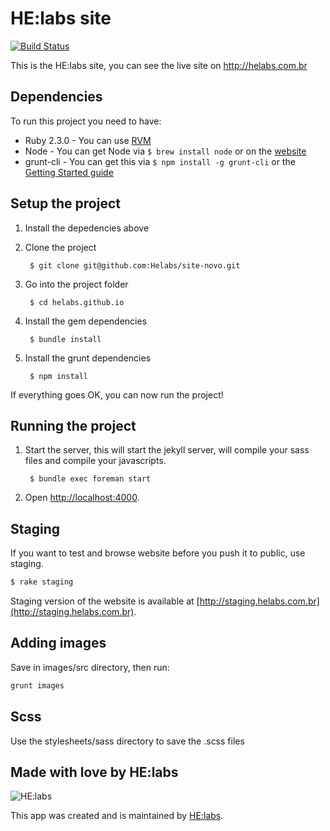 # HE:labs site
[![Build Status][travis_badge]][travis]

This is the HE:labs site, you can see the live site on http://helabs.com.br

## Dependencies

To run this project you need to have:

- Ruby 2.3.0 - You can use [RVM](http://rvm.io)
- Node - You can get Node via `$ brew install node` or on the [website](http://nodejs.org)
- grunt-cli - You can get this via `$ npm install -g grunt-cli` or the [Getting Started guide](http://gruntjs.com/getting-started)

## Setup the project

1. Install the depedencies above
1. Clone the project

        $ git clone git@github.com:Helabs/site-novo.git

1. Go into the project folder

        $ cd helabs.github.io

1. Install the gem dependencies

        $ bundle install

1. Install the grunt dependencies

        $ npm install

If everything goes OK, you can now run the project!

## Running the project

1. Start the server, this will start the jekyll server, will compile your sass files and compile your javascripts.

        $ bundle exec foreman start

1. Open [http://localhost:4000](http://localhost:4000).

## Staging

If you want to test and browse website before you push it to public, use staging.

```sh
$ rake staging
```

Staging version of the website is available at [http://staging.helabs.com.br](http://staging.helabs.com.br).

## Adding images

Save in images/src directory, then run:

```sh
grunt images
```

## Scss

Use the stylesheets/sass directory to save the .scss files

## Made with love by HE:labs

![HE:labs](http://helabs.com.br/images/logo.png)

This app was created and is maintained by [HE:labs](https://github.com/Helabs).

[travis]: https://travis-ci.org/Helabs/helabs.github.com
[travis_badge]: http://img.shields.io/travis/Helabs/helabs.github.com/master.svg?style=flat
